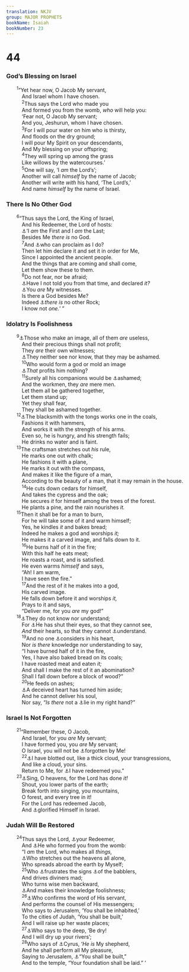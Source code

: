 ```yaml
---
translation: NKJV
group: MAJOR PROPHETS
bookName: Isaiah 
bookNumber: 23
---
```


<div class="title"><h1>44</h1><h3>God’s Blessing on Israel</h3></div>
<span class="verse es_44_1">  <sup>1</sup>“Yet hear now, O Jacob My servant,<br/>   And Israel whom I have chosen.<br/></span>
<span class="verse es_44_2">   <sup>2</sup>Thus says the Lord who made you<br/>   And formed you from the womb, <i>who</i> will help you:<br/>   ‘Fear not, O Jacob My servant;<br/>   And you, Jeshurun, whom I have chosen.<br/></span>
<span class="verse es_44_3">   <sup>3</sup>For I will pour water on him who is thirsty,<br/>   And floods on the dry ground;<br/>   I will pour My Spirit on your descendants,<br/>   And My blessing on your offspring;<br/></span>
<span class="verse es_44_4">   <sup>4</sup>They will spring up among the grass<br/>   Like willows by the watercourses.’<br/></span>
<span class="verse es_44_5">   <sup>5</sup>One will say, ‘I <i>am</i> the Lord’s’;<br/>   Another will call <i>himself</i> by the name of Jacob;<br/>   Another will write <i>with</i> his hand, ‘The Lord’s,’<br/>   And name <i>himself</i> by the name of Israel.<br/></span>
<div class="title"><h3>There Is No Other God</h3></div>
<span class="verse es_44_6">  <sup>6</sup>“Thus says the Lord, the King of Israel,<br/>   And his Redeemer, the Lord of hosts:<br/>   <a data-toggle="tooltip" data-placement="bottom" title="Is. 41:4; (Rev. 1:8, 17; 22:13)">⚓</a>‘I <i>am</i> the First and I <i>am</i> the Last;<br/>   Besides Me <i>there</i> <i>is</i> no God.<br/></span>
<span class="verse es_44_7">   <sup>7</sup>And <a data-toggle="tooltip" data-placement="bottom" title="Is. 41:4, 22, 26">⚓</a>who can proclaim as I do?<br/>   Then let him declare it and set it in order for Me,<br/>   Since I appointed the ancient people.<br/>   And the things that are coming and shall come,<br/>   Let them show these to them.<br/></span>
<span class="verse es_44_8">   <sup>8</sup>Do not fear, nor be afraid;<br/>   <a data-toggle="tooltip" data-placement="bottom" title="Is. 41:22">⚓</a>Have I not told you from that time, and declared <i>it?</i><br/>   <a data-toggle="tooltip" data-placement="bottom" title="Is. 43:10, 12">⚓</a>You <i>are</i> My witnesses.<br/>   Is there a God besides Me?<br/>   Indeed <a data-toggle="tooltip" data-placement="bottom" title="Deut. 4:35; 32:39; 1 Sam. 2:2; 2 Sam. 22:32; Is. 45:5; Joel 2:27">⚓</a><i>there</i> <i>is</i> no other Rock;<br/>   I know not <i>one.</i>’ ”<br/></span>
<div class="title"><h3>Idolatry Is Foolishness</h3></div>
<span class="verse es_44_9">  <sup>9</sup><a data-toggle="tooltip" data-placement="bottom" title="Is. 41:24">⚓</a>Those who make an image, all of them <i>are</i> useless,<br/>   And their precious things shall not profit;<br/>   They <i>are</i> their own witnesses;<br/>   <a data-toggle="tooltip" data-placement="bottom" title="Ps. 115:4">⚓</a>They neither see nor know, that they may be ashamed.<br/></span>
<span class="verse es_44_10">   <sup>10</sup>Who would form a god or mold an image<br/>   <a data-toggle="tooltip" data-placement="bottom" title="Is. 41:29; Jer. 10:5; Hab. 2:18; Acts 19:26">⚓</a><i>That</i> profits him nothing?<br/></span>
<span class="verse es_44_11">   <sup>11</sup>Surely all his companions would be <a data-toggle="tooltip" data-placement="bottom" title="Ps. 97:7; Is. 1:29; 42:17">⚓</a>ashamed;<br/>   And the workmen, they <i>are</i> mere men.<br/>   Let them all be gathered together,<br/>   Let them stand up;<br/>   Yet they shall fear,<br/>   They shall be ashamed together.<br/></span>
<span class="verse es_44_12">  <sup>12</sup><a data-toggle="tooltip" data-placement="bottom" title="Is. 40:19; Jer. 10:3–5">⚓</a>The blacksmith with the tongs works one in the coals,<br/>   Fashions it with hammers,<br/>   And works it with the strength of his arms.<br/>   Even so, he is hungry, and his strength fails;<br/>   He drinks no water and is faint.<br/></span>
<span class="verse es_44_13">  <sup>13</sup>The craftsman stretches out <i>his</i> rule,<br/>   He marks one out with chalk;<br/>   He fashions it with a plane,<br/>   He marks it out with the compass,<br/>   And makes it like the figure of a man,<br/>   According to the beauty of a man, that it may remain in the house.<br/></span>
<span class="verse es_44_14">   <sup>14</sup>He cuts down cedars for himself,<br/>   And takes the cypress and the oak;<br/>   He secures <i>it</i> for himself among the trees of the forest.<br/>   He plants a pine, and the rain nourishes <i>it.</i><br/></span>
<span class="verse es_44_15">  <sup>15</sup>Then it shall be for a man to burn,<br/>   For he will take some of it and warm himself;<br/>   Yes, he kindles <i>it</i> and bakes bread;<br/>   Indeed he makes a god and worships <i>it;</i><br/>   He makes it a carved image, and falls down to it.<br/></span>
<span class="verse es_44_16">   <sup>16</sup>He burns half of it in the fire;<br/>   With this half he eats meat;<br/>   He roasts a roast, and is satisfied.<br/>   He even warms <i>himself</i> and says,<br/>   “Ah! I am warm,<br/>   I have seen the fire.”<br/></span>
<span class="verse es_44_17">   <sup>17</sup>And the rest of it he makes into a god,<br/>   His carved image.<br/>   He falls down before it and worships <i>it,</i><br/>   Prays to it and says,<br/>   “Deliver me, for you <i>are</i> my god!”<br/></span>
<span class="verse es_44_18">  <sup>18</sup><a data-toggle="tooltip" data-placement="bottom" title="Is. 45:20">⚓</a>They do not know nor understand;<br/>   For <a data-toggle="tooltip" data-placement="bottom" title="(Ps. 81:12); Is. 6:9, 10; 29:10; 2 Thess. 2:11">⚓</a>He has shut their eyes, so that they cannot see,<br/>   <i>And</i> their hearts, so that they cannot <a data-toggle="tooltip" data-placement="bottom" title="Jer. 10:14">⚓</a>understand.<br/></span>
<span class="verse es_44_19">   <sup>19</sup>And no one <a data-toggle="tooltip" data-placement="bottom" title="Is. 46:8">⚓</a>considers in his heart,<br/>   Nor <i>is</i> <i>there</i> knowledge nor understanding to say,<br/>   “I have burned half of it in the fire,<br/>   Yes, I have also baked bread on its coals;<br/>   I have roasted meat and eaten <i>it;</i><br/>   And shall I make the rest of it an abomination?<br/>   Shall I fall down before a block of wood?”<br/></span>
<span class="verse es_44_20">   <sup>20</sup>He feeds on ashes;<br/>   <a data-toggle="tooltip" data-placement="bottom" title="Job 15:31; Hos. 4:12; Rom. 1:21, 22; 2 Thess. 2:11; 2 Tim. 3:13">⚓</a>A deceived heart has turned him aside;<br/>   And he cannot deliver his soul,<br/>   Nor say, “<i>Is</i> <i>there</i> not a <a data-toggle="tooltip" data-placement="bottom" title="Is. 57:11; 59:3, 4, 13; Rom. 1:25">⚓</a>lie in my right hand?”<br/></span>
<div class="title"><h3>Israel Is Not Forgotten</h3></div>
<span class="verse es_44_21">  <sup>21</sup>“Remember these, O Jacob,<br/>   And Israel, for you <i>are</i> My servant;<br/>   I have formed you, you <i>are</i> My servant;<br/>   O Israel, you will not be <a data-toggle="tooltip" data-placement="bottom" title="Is. 49:15">⚓</a>forgotten by Me!<br/></span>
<span class="verse es_44_22">   <sup>22</sup><a data-toggle="tooltip" data-placement="bottom" title="Is. 43:25">⚓</a>I have blotted out, like a thick cloud, your transgressions,<br/>   And like a cloud, your sins.<br/>   Return to Me, for <a data-toggle="tooltip" data-placement="bottom" title="Is. 43:1; 1 Cor. 6:20; (1 Pet. 1:18, 19)">⚓</a>I have redeemed you.”<br/></span>
<span class="verse es_44_23">  <sup>23</sup><a data-toggle="tooltip" data-placement="bottom" title="Ps. 69:34; Is. 42:10; 49:13; Jer. 51:48; Rev. 18:20">⚓</a>Sing, O heavens, for the Lord has done <i>it!</i><br/>   Shout, you lower parts of the earth;<br/>   Break forth into singing, you mountains,<br/>   O forest, and every tree in it!<br/>   For the Lord has redeemed Jacob,<br/>   And <a data-toggle="tooltip" data-placement="bottom" title="Is. 49:3; 60:21">⚓</a>glorified Himself in Israel.<br/></span>
<div class="title"><h3>Judah Will Be Restored</h3></div>
<span class="verse es_44_24">  <sup>24</sup>Thus says the Lord, <a data-toggle="tooltip" data-placement="bottom" title="Is. 43:14">⚓</a>your Redeemer,<br/>   And <a data-toggle="tooltip" data-placement="bottom" title="Is. 43:1">⚓</a>He who formed you from the womb:<br/>   “I <i>am</i> the Lord, who makes all <i>things,</i><br/>   <a data-toggle="tooltip" data-placement="bottom" title="Job 9:8">⚓</a>Who stretches out the heavens all alone,<br/>   Who spreads abroad the earth by Myself;<br/></span>
<span class="verse es_44_25">   <sup>25</sup>Who <a data-toggle="tooltip" data-placement="bottom" title="Is. 47:13">⚓</a>frustrates the signs <a data-toggle="tooltip" data-placement="bottom" title="Jer. 50:36">⚓</a>of the babblers,<br/>   And drives diviners mad;<br/>   Who turns wise men backward,<br/>   <a data-toggle="tooltip" data-placement="bottom" title="2 Sam. 15:31; Job 5:12–14; Ps. 33:10; Is. 29:14; Jer. 51:57; 1 Cor. 1:20, 27">⚓</a>And makes their knowledge foolishness;<br/></span>
<span class="verse es_44_26">   <sup>26</sup><a data-toggle="tooltip" data-placement="bottom" title="Zech. 1:6; Matt. 5:18">⚓</a>Who confirms the word of His servant,<br/>   And performs the counsel of His messengers;<br/>   Who says to Jerusalem, ‘You shall be inhabited,’<br/>   To the cities of Judah, ‘You shall be built,’<br/>   And I will raise up her waste places;<br/></span>
<span class="verse es_44_27">   <sup>27</sup><a data-toggle="tooltip" data-placement="bottom" title="Jer. 50:38; 51:36">⚓</a>Who says to the deep, ‘Be dry!<br/>   And I will dry up your rivers’;<br/></span>
<span class="verse es_44_28">   <sup>28</sup>Who says of <a data-toggle="tooltip" data-placement="bottom" title="2 Chr. 36:22; Ezra 1:1; Is. 45:13">⚓</a>Cyrus, ‘<i>He</i> <i>is</i> My shepherd,<br/>   And he shall perform all My pleasure,<br/>   Saying to Jerusalem, <a data-toggle="tooltip" data-placement="bottom" title="Ezra 6:7">⚓</a>“You shall be built,”<br/>   And to the temple, “Your foundation shall be laid.” ’<br/></span>
